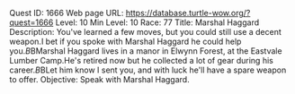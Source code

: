 Quest ID: 1666
Web page URL: https://database.turtle-wow.org/?quest=1666
Level: 10
Min Level: 10
Race: 77
Title: Marshal Haggard
Description: You've learned a few moves, but you could still use a decent weapon.I bet if you spoke with Marshal Haggard he could help you.$B$BMarshal Haggard lives in a manor in Elwynn Forest, at the Eastvale Lumber Camp.He's retired now but he collected a lot of gear during his career.$B$BLet him know I sent you, and with luck he'll have a spare weapon to offer.
Objective: Speak with Marshal Haggard.
